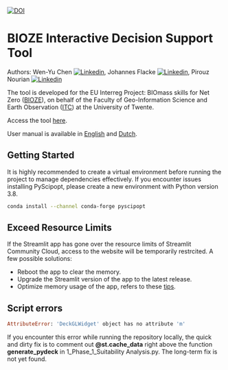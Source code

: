[![DOI](https://zenodo.org/badge/682611837.svg)](https://zenodo.org/doi/10.5281/zenodo.10782927)

# BIOZE Interactive Decision Support Tool
Authors: Wen-Yu Chen [![Linkedin](https://i.stack.imgur.com/gVE0j.png)](https://www.linkedin.com/in/wenyuchen-tw-nl/), Johannes Flacke [![Linkedin](https://i.stack.imgur.com/gVE0j.png)](https://www.linkedin.com/in/johannes-flacke-38463340/), Pirouz Nourian [![Linkedin](https://i.stack.imgur.com/gVE0j.png)](https://www.linkedin.com/in/pirouz-nourian-71b10427/)  

The tool is developed for the EU Interreg Project: BIOmass skills for Net Zero ([BIOZE](https://www.interregnorthsea.eu/bioze)), on behalf of the Faculty of Geo-Information Science and Earth Observation ([ITC](https://www.itc.nl/)) at the University of Twente.  

Access the tool [here](https://bioze-interreg.streamlit.app/).  

User manual is available in [English](https://docs.google.com/document/d/1ycvVgknZ5-1XHSdp9uUJvC5qiD_btm0e/edit?usp=sharing&ouid=106170972880662385112&rtpof=true&sd=true "User Manual (Eng)") and [Dutch](https://docs.google.com/document/d/1kIgRok_GxITcHYWf_X_9CXxNyqwHAqdc/edit?usp=sharing&ouid=106170972880662385112&rtpof=true&sd=true "User Manual (Dutch)").  


<!-- GETTING STARTED -->
## Getting Started
It is highly recommended to create a virtual environment before running the project to manage dependencies effectively. If you encounter issues installing PyScipopt, please create a new environment with Python version 3.8.
  ```sh
  conda install --channel conda-forge pyscipopt
  ```

<!-- ### Installation-->

<!-- ### https://github.com/othneildrew/Best-README-Template/blob/master/BLANK_README.md-->


<!-- ERRORS -->
## Exceed Resource Limits 
If the Streamlit app has gone over the resource limits of Streamlit Community Cloud, access to the website will be temporarily restrcited. A few possible solutions:
* Reboot the app to clear the memory.
* Upgrade the Streamlit version of the app to the latest release.
* Optimize memory usage of the app, refers to these [tips](https://docs.streamlit.io/streamlit-community-cloud/manage-your-app#app-resources-and-limits "Manage your app resources and limits").

## Script errors
  ```ruby
  AttributeError: 'DeckGLWidget' object has no attribute 'm'
  ```
If you encounter this error while running the repository locally, the quick and dirty fix is to comment out **@st.cache_data** right above the function **generate_pydeck** in 1_Phase_1_Suitability Analysis.py. The long-term fix is not yet found. 

<!-- 
## File Descriptions
<details>
<summary>Data processing notebooks</summary>
<br>
This is how you dropdown.
</details>

<details>
<summary>Web app notebooks</summary>
<br>
Home.py
</details>
-->
